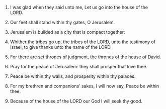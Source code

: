 1. I was glad when they said unto me, Let us go into the house of
the LORD.

2. Our feet shall stand within thy gates, O Jerusalem.

3. Jerusalem is builded as a city that is compact together:

4. Whither the tribes go up, the tribes of the LORD, unto the
testimony of Israel, to give thanks unto the name of the LORD.

5. For there are set thrones of judgment, the thrones of the house
of David.

6. Pray for the peace of Jerusalem: they shall prosper that love
thee.

7. Peace be within thy walls, and prosperity within thy palaces.

8. For my brethren and companions’ sakes, I will now say, Peace be
within thee.

9. Because of the house of the LORD our God I will seek thy good.